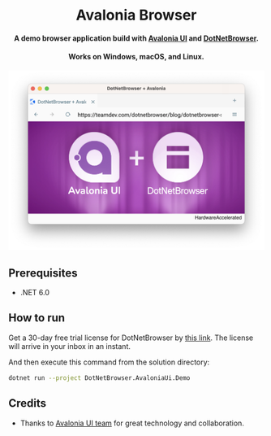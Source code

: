 <h1 align="center">
  <br>
  Avalonia Browser
  <br>
</h1>

<h4 align="center">A demo browser application build with <a href="https://avaloniaui.net/" target="_blank">Avalonia UI</a> and <a href="https://teamdev.com/dotnetbrowser" target="_blank">DotNetBrowser</a>.</h4>

<h4 align="center">Works on Windows, macOS, and Linux.</h4>

<p align="center">
  <img src="screenshot.png" alt="Size Limit CLI" width="735">
</p>

## Prerequisites

* .NET 6.0

## How to run

Get a 30-day free trial license for DotNetBrowser by [this link](https://teamdev.com/dotnetbrowser/?utm_source=github&utm_medium=avalonia-demo&utm_campaign=avalonia#evaluate). The license will arrive in your inbox in an instant.

And then execute this command from the solution directory:

   ```bash
   dotnet run --project DotNetBrowser.AvaloniaUi.Demo
   ```

## Credits

* Thanks to [Avalonia UI team](https://github.com/AvaloniaUI/Avalonia) for great technology and collaboration.
